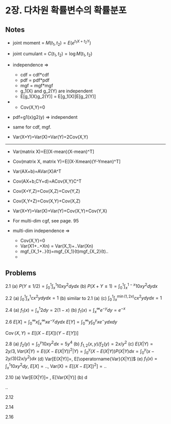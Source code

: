 # 2장. 다차원 확률변수의 확률분포

## Notes
- joint moment = $M(t_1,t_2)=E(e^{t_1X+t_2Y})$
- joint cumulant = $C(t_1,t_2)=\log M(t_1,t_2)$
- independence =>
  - cdf = cdf*cdf
  - pdf = pdf*pdf
  - mgf = mgf*mgf
  - g_1(X) and g_2(Y) are independent
  - E[g_1(X)g_2(Y)] = E[g_1(X)]E[g_2(Y)]
- - Cov(X,Y)=0
- pdf=g1(x)g2(y) => independent
- same for cdf, mgf.

- Var(X+Y)=Var(X)+Var(Y)=2Cov(X,Y)
---

- Var(matrix X)=E[(X-mean)(X-mean)^T]
- Cov(matrix X, matrix Y)=E[(X-Xmean)(Y-Ymean)^T]
- Var(AX+b)=AVar(X)A^T
- Cov(AX+b,CY+d)=ACov(X,Y)C^T
- Cov(X+Y,Z)=Cov(X,Z)+Cov(Y,Z)
- Cov(X,Y+Z)=Cov(X,Y)+Cov(X,Z)
- Var(X+Y)=Var(X)+Var(Y)+Cov(X,Y)+Cov(Y,X)

- For multi-dim cgf, see page. 95

- multi-dim independence =>
  - Cov(X,Y)=0
  - Var(X1+..+Xn) = Var(X_1)+..Var(Xn)
  - mgf_{X_1+..}(t)=mgf_{X_1}(t)mgf_{X_2}(t)..
  -

## Problems

2.1
(a) $P(Y\le 1/2)=\int_0^1\int_x^1 10xy^2 dy dx$
(b) $P(X+Y\le 1)=\int_0^1\int_x^{1-x} 10xy^2 dy dx$

2.2
(a) $\int_0^1\int_x^1 cx^2y dydx=1$
(b) similar to 2.1 (a)
(c) $\int_0^1\int_x^{\min(1,2x)} cx^2y dydx=1$

2.4
(a) $f_1(x)=\int_x^1 2 dy=2(1-x)$
(b) $f_1(x)=\int_x^\infty e^{-y} dy=e^{-x}$

2.6
$E[X] = \int_0^\infty x \int_x^\infty xe^{-y} dy dx$
$E[Y] = \int_0^\infty y \int_0^y  xe^-y  dx dy$

$\operatorname{Cov}(X,Y) = E[(X-E[X])(Y-E[Y])]$

2.8
(a) $f_2(y)=\int_0^y 10xy^2 dx=5y^4$
(b) $f_{1,2}(x,y)/f_2(y)=2x/y^2$
(c) $E(X|Y)=2y/3, Var(X|Y)=E((X-E(X|Y))^2|Y)=\int_0^y (X-E(X|Y))P(X|Y)dx=\int_0^y (x-2y/3)(2x/y^2)dx$
(d) $\operatorname{Var[E(X|Y)]}=$, E[\operatorname{Var}(X|Y)]$
(e) $f_1(x)=\int_x^1 10xy^2 dy$, $E[X]=..$, $\operatorname{Var(X)}=E[(X-E[X])^2]=..$

2.10
(a) Var[E(X|Y)]=
, E[Var(X|Y)]
(b) d

..

2.12

2.14

2.16
